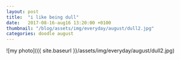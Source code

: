 ```yaml
---
layout: post
title:  "i like being dull"
date:   2017-08-16-aug16 13:20:00 +0100
thumbnail: "/blog/assets/img/everyday/august/dull2.jpg"
categories: doodle august
---
```


![my photo]({{ site.baseurl }}/assets/img/everyday/august/dull2.jpg)